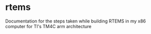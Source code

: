 # rtems
Documentation for the steps taken while building RTEMS in my x86 computer for TI's TM4C arm architecture 
